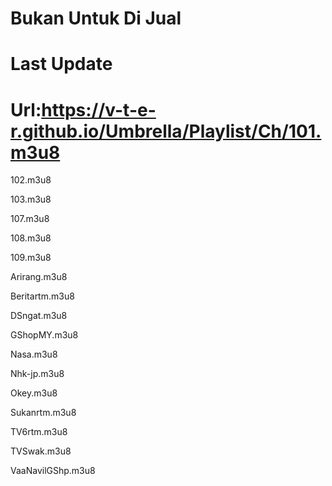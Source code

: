 # Bukan Untuk Di Jual


# Last Update


# Url:https://v-t-e-r.github.io/Umbrella/Playlist/Ch/101.m3u8

102.m3u8

103.m3u8

107.m3u8

108.m3u8

109.m3u8

Arirang.m3u8

Beritartm.m3u8

DSngat.m3u8

GShopMY.m3u8

Nasa.m3u8

Nhk-jp.m3u8

Okey.m3u8

Sukanrtm.m3u8

TV6rtm.m3u8

TVSwak.m3u8

VaaNavilGShp.m3u8
